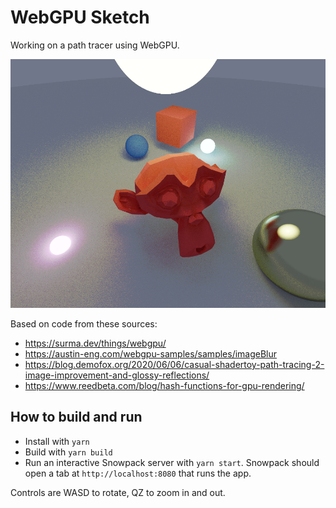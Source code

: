 # WebGPU Sketch
Working on a path tracer using WebGPU.

![A screenshot of a path traced scene](./suzanne-backface.png)

Based on code from these sources:
* https://surma.dev/things/webgpu/ 
* https://austin-eng.com/webgpu-samples/samples/imageBlur
* https://blog.demofox.org/2020/06/06/casual-shadertoy-path-tracing-2-image-improvement-and-glossy-reflections/
* https://www.reedbeta.com/blog/hash-functions-for-gpu-rendering/

## How to build and run

* Install with `yarn`
* Build with `yarn build`
* Run an interactive Snowpack server with `yarn start`. Snowpack should open a tab at `http://localhost:8080` that runs the app.

Controls are WASD to rotate, QZ to zoom in and out.